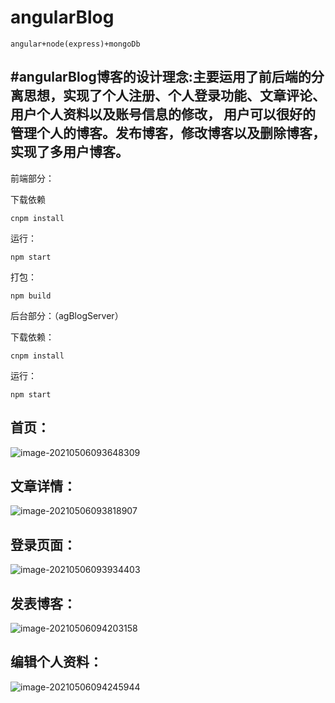 # angularBlog

```
angular+node(express)+mongoDb
```

## #angularBlog博客的设计理念:主要运用了前后端的分离思想，实现了个人注册、个人登录功能、文章评论、用户个人资料以及账号信息的修改， 用户可以很好的管理个人的博客。发布博客，修改博客以及删除博客，实现了多用户博客。
前端部分：

下载依赖

```
cnpm install
```

运行：

```
npm start
```
打包：

```
npm build
```
后台部分：（agBlogServer）

下载依赖：

```
cnpm install
```

运行：

```
npm start
```

## 首页：

![image-20210506093648309](C:\Users\Naruto\AppData\Roaming\Typora\typora-user-images\image-20210506093648309.png)

## 文章详情：

![image-20210506093818907](C:\Users\Naruto\AppData\Roaming\Typora\typora-user-images\image-20210506093818907.png)

## 登录页面：

![image-20210506093934403](C:\Users\Naruto\AppData\Roaming\Typora\typora-user-images\image-20210506093934403.png)

## 发表博客：

![image-20210506094203158](C:\Users\Naruto\AppData\Roaming\Typora\typora-user-images\image-20210506094203158.png)

## 编辑个人资料：

![image-20210506094245944](C:\Users\Naruto\AppData\Roaming\Typora\typora-user-images\image-20210506094245944.png)